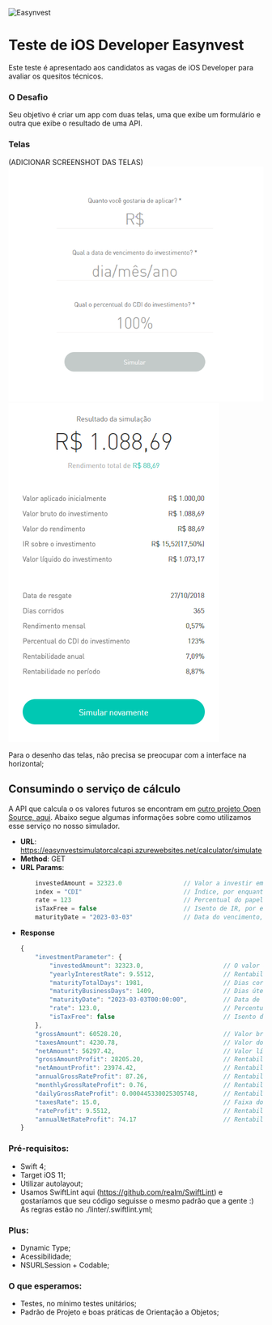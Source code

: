 ![Easynvest](https://camo.githubusercontent.com/c4ee611d69893fec43b903eb88a444530eaf8e7f/68747470733a2f2f7777772e656173796e766573742e636f6d2e62722f66617669636f6e2e69636f)

# Teste de iOS Developer Easynvest
Este teste é apresentado aos candidatos as vagas de iOS Developer para avaliar os quesitos técnicos.

### O Desafio

Seu objetivo é criar um app com duas telas, uma que exibe um formulário e outra que exibe o resultado de uma API.

### Telas

(ADICIONAR SCREENSHOT DAS TELAS)
![input](./images/input.png)
![result](./images/result.png)

Para o desenho das telas, não precisa se preocupar com a interface na horizontal;

## Consumindo o serviço de cálculo
A API que calcula o os valores futuros se encontram em [outro projeto Open Source, aqui](https://github.com/easynvest/api-simulator-calc). Abaixo segue algumas informações sobre como utilizamos esse serviço no nosso simulador.

 - **URL**: https://easynvestsimulatorcalcapi.azurewebsites.net/calculator/simulate
 - **Method**: GET
 - **URL Params**:
    ```javascript
        investedAmount = 32323.0                 // Valor a investir em reais
        index = "CDI"                            // Índice, por enquanto só CDI disponível
        rate = 123                               // Percentual do papel
        isTaxFree = false                        // Isento de IR, por enquanto só falso
        maturityDate = "2023-03-03"              // Data do vencimento, no formato ano-mes-dia
    
    ```
 - **Response**
    ```javascript
    {
        "investmentParameter": {
            "investedAmount": 32323.0,                      // O valor a ser investido
            "yearlyInterestRate": 9.5512,                   // Rentabilidade anual
            "maturityTotalDays": 1981,                      // Dias corridos
            "maturityBusinessDays": 1409,                   // Dias úteis
            "maturityDate": "2023-03-03T00:00:00",          // Data de vencimento
            "rate": 123.0,                                  // Percentual do papel
            "isTaxFree": false                              // Isento de IR
        },
        "grossAmount": 60528.20,                            // Valor bruto do investimento
        "taxesAmount": 4230.78,                             // Valor do IR
        "netAmount": 56297.42,                              // Valor líquido
        "grossAmountProfit": 28205.20,                      // Rentabilidade bruta
        "netAmountProfit": 23974.42,                        // Rentabilidade líquida
        "annualGrossRateProfit": 87.26,                     // Rentabilidade bruta anual
        "monthlyGrossRateProfit": 0.76,                     // Rentabilidade bruta mensal
        "dailyGrossRateProfit": 0.000445330025305748,       // Rentabilidade bruta diária
        "taxesRate": 15.0,                                  // Faixa do IR (%)
        "rateProfit": 9.5512,                               // Rentabilidade no período
        "annualNetRateProfit": 74.17                        // Rentabilidade líquida anual
    }
    ```

### Pré-requisitos: 
 - Swift 4;
 - Target iOS 11;
 - Utilizar autolayout;
 - Usamos SwiftLint aqui (https://github.com/realm/SwiftLint) e gostaríamos que seu código seguisse o mesmo padrão que a gente :) As regras estão no ./linter/.swiftlint.yml;

### Plus:
 - Dynamic Type;
 - Acessibilidade;
 - NSURLSession + Codable;

### O que esperamos:
 - Testes, no mínimo testes unitários;
 - Padrão de Projeto e boas práticas de Orientação a Objetos;

